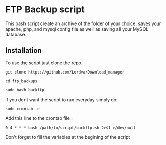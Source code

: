 # FTP Backup script

This bash script create an archive of the folder of your choice, saves your apache, php, and mysql config file as well as saving all your MySQL database.


## Installation

To use the script just clone the repo.
```
git clone https://github.com/Lordva/Download_manager

cd ftp_backups

sudo bash backftp
```
if you dont want the script to run everyday simply do:
```
sudo crontab -e

```
Add this line to the crontab file :
```
0 4 * * * bash /path/to/script/backftp.sh 2>$1 >/dev/null
```

Don't forget to fill the variables at the begining of the script


